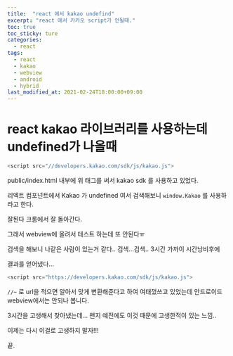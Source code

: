 ```yaml
---
title:  "react 에서 kakao undefind"
excerpt: "react 에서 카카오 script가 안될때."
toc: true
toc_sticky: ture
categories:
  - react
tags:
  - react
  - kakao
  - webview
  - android
  - hybrid
last_modified_at: 2021-02-24T18:00:00+09:00
---
```



# react kakao 라이브러리를 사용하는데 undefined가 나올때


``` js
<script src="//developers.kakao.com/sdk/js/kakao.js">
```


public/index.html 내부에 위 태그를 써서 kakao sdk 를 사용하고 있었다.

리엑트 컴포넌트에서 Kakao 가 undefined 여서 검색해보니 ```window.Kakao``` 를 사용하라고 한다.

잘된다 크롬에서 잘 돌아간다.

그래서 webview에 올려서 테스트 하는데 또 안된다ㅠ

검색을 해보니 나같은 사람이 있는거 같다.. 검색...검색.. 3시간 가까이 시간낭비후에

결과를 얻어냈다...

``` js
<script src="https://developers.kakao.com/sdk/js/kakao.js">
```
``` //~ ``` 로 url을 적으면 알아서 맞게 변환해준다고 하여 여태껐쓰고 있었는데
안드로이드 webview에서는 안되나 봅니다.

3시간을 고생해서 찾아냈는데... 왠지 예전에도 이것 때문에 고생한적이 있는 느낌..

이제는 다시 이걸로 고생하지 말자!!!

끝.




